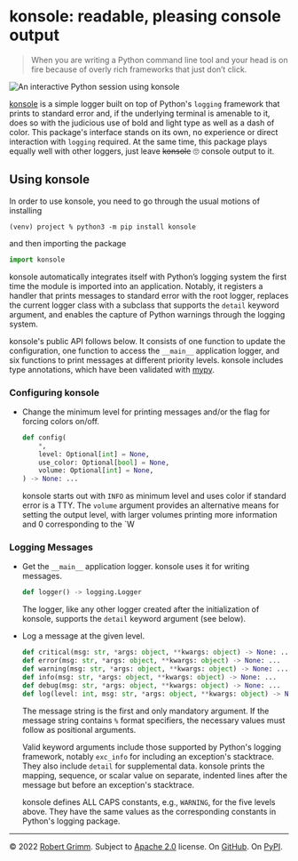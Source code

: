 # konsole: readable, pleasing console output

> When you are writing a Python command line tool and your head is on fire
> because of overly rich frameworks that just don’t click.

![An interactive Python session using
konsole](https://raw.githubusercontent.com/apparebit/konsole/boss/session.png)

[konsole](https://github.com/apparebit/konsole) is a simple logger built on top
of Python's `logging` framework that prints to standard error and, if the
underlying terminal is amenable to it, does so with the judicious use of bold
and light type as well as a dash of color. This package's interface stands on
its own, no experience or direct interaction with `logging` required. At the
same time, this package plays equally well with other loggers, just leave
~~konsole~~ 🙄 console output to it.


## Using konsole

In order to use konsole, you need to go through the usual motions of installing

```shell
(venv) project % python3 -m pip install konsole
```

and then importing the package

```python
import konsole
```

konsole automatically integrates itself with Python’s logging system the first
time the module is imported into an application. Notably, it registers a handler
that prints messages to standard error with the root logger, replaces the
current logger class with a subclass that supports the `detail` keyword
argument, and enables the capture of Python warnings through the logging system.

konsole's public API follows below. It consists of one function to update the
configuration, one function to access the `__main__` application logger, and six
functions to print messages at different priority levels. konsole includes type
annotations, which have been validated with
[mypy](https://mypy.readthedocs.io/en/stable/).


### Configuring konsole

  * Change the minimum level for printing messages and/or the flag for forcing
    colors on/off.

    ```python
    def config(
        *,
        level: Optional[int] = None,
        use_color: Optional[bool] = None,
        volume: Optional[int] = None,
    ) -> None: ...
    ```

    konsole starts out with `INFO` as minimum level and uses color if
    standard error is a TTY. The `volume` argument provides an alternative
    means for setting the output level, with larger volumes printing more
    information and 0 corresponding to the `W


### Logging Messages

  * Get the `__main__` application logger. konsole uses it for writing messages.

    ```python
    def logger() -> logging.Logger
    ```

    The logger, like any other logger created after the initialization of
    konsole, supports the `detail` keyword argument (see below).

  * Log a message at the given level.

    ```python
    def critical(msg: str, *args: object, **kwargs: object) -> None: ...
    def error(msg: str, *args: object, **kwargs: object) -> None: ...
    def warning(msg: str, *args: object, **kwargs: object) -> None: ...
    def info(msg: str, *args: object, **kwargs: object) -> None: ...
    def debug(msg: str, *args: object, **kwargs: object) -> None: ...
    def log(level: int, msg: str, *args: object, **kwargs: object) -> None: ...
    ```

    The message string is the first and only mandatory argument. If the message
    string contains `%` format specifiers, the necessary values must follow as
    positional arguments.

    Valid keyword arguments include those supported by Python's logging
    framework, notably `exc_info` for including an exception's stacktrace. They
    also include `detail` for supplemental data. konsole prints the mapping,
    sequence, or scalar value on separate, indented lines after the message but
    before an exception's stacktrace.

    konsole defines ALL CAPS constants, e.g., `WARNING`, for the five levels
    above. They have the same values as the corresponding constants in Python's
    logging package.


---

© 2022 [Robert Grimm](https://apparebit.com).
Subject to [Apache 2.0](https://www.apache.org/licenses/LICENSE-2.0) license.
On [GitHub](https://github.com/apparebit/konsole).
On [PyPI](https://pypi.org/project/konsole/).
